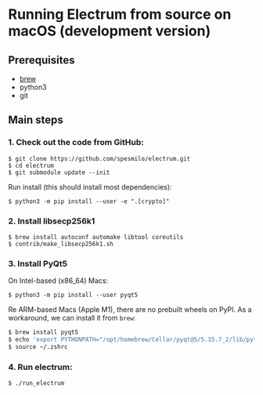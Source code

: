 # Running Electrum from source on macOS (development version)

## Prerequisites

- [brew](https://brew.sh/)
- python3
- git

## Main steps

### 1. Check out the code from GitHub:
```
$ git clone https://github.com/spesmilo/electrum.git
$ cd electrum
$ git submodule update --init
```

Run install (this should install most dependencies):
```
$ python3 -m pip install --user -e ".[crypto]"
```

### 2. Install libsecp256k1
```
$ brew install autoconf automake libtool coreutils
$ contrib/make_libsecp256k1.sh
```

### 3. Install PyQt5

On Intel-based (x86_64) Macs:
```
$ python3 -m pip install --user pyqt5
```

Re ARM-based Macs (Apple M1), there are no prebuilt wheels on PyPI.
As a workaround, we can install it from `brew`:
```zsh
$ brew install pyqt5
$ echo 'export PYTHONPATH="/opt/homebrew/Cellar/pyqt@5/5.15.7_2/lib/python3.9/site-packages"' >> ~/.zshrc
$ source ~/.zshrc
```

### 4. Run electrum:
```
$ ./run_electrum
```
